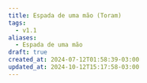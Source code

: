 ```yaml
---
title: Espada de uma mão (Toram)
tags:
  - v1.1
aliases:
  - Espada de uma mão
draft: true
created_at: 2024-07-12T01:58:39-03:00
updated_at: 2024-10-12T15:17:58-03:00
---
```


